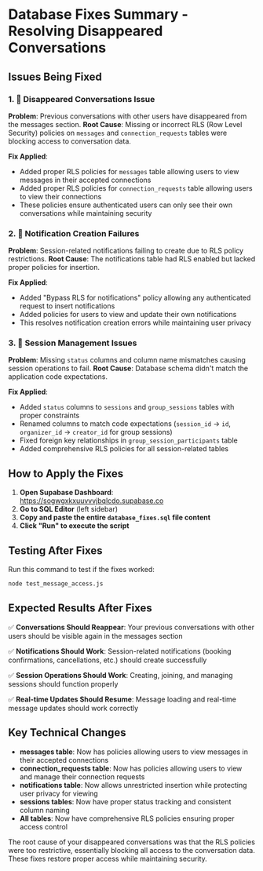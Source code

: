 # Database Fixes Summary - Resolving Disappeared Conversations

## Issues Being Fixed

### 1. 🚫 Disappeared Conversations Issue
**Problem**: Previous conversations with other users have disappeared from the messages section.
**Root Cause**: Missing or incorrect RLS (Row Level Security) policies on `messages` and `connection_requests` tables were blocking access to conversation data.

**Fix Applied**:
- Added proper RLS policies for `messages` table allowing users to view messages in their accepted connections
- Added proper RLS policies for `connection_requests` table allowing users to view their connections
- These policies ensure authenticated users can only see their own conversations while maintaining security

### 2. 🔔 Notification Creation Failures  
**Problem**: Session-related notifications failing to create due to RLS policy restrictions.
**Root Cause**: The notifications table had RLS enabled but lacked proper policies for insertion.

**Fix Applied**:
- Added "Bypass RLS for notifications" policy allowing any authenticated request to insert notifications
- Added policies for users to view and update their own notifications
- This resolves notification creation errors while maintaining user privacy

### 3. 📅 Session Management Issues
**Problem**: Missing `status` columns and column name mismatches causing session operations to fail.
**Root Cause**: Database schema didn't match the application code expectations.

**Fix Applied**:
- Added `status` columns to `sessions` and `group_sessions` tables with proper constraints
- Renamed columns to match code expectations (`session_id` → `id`, `organizer_id` → `creator_id` for group sessions)
- Fixed foreign key relationships in `group_session_participants` table
- Added comprehensive RLS policies for all session-related tables

## How to Apply the Fixes

1. **Open Supabase Dashboard**: https://sogwgxkxuuvvvjbqlcdo.supabase.co
2. **Go to SQL Editor** (left sidebar)
3. **Copy and paste the entire `database_fixes.sql` file content**
4. **Click "Run" to execute the script**

## Testing After Fixes

Run this command to test if the fixes worked:
```bash
node test_message_access.js
```

## Expected Results After Fixes

✅ **Conversations Should Reappear**: Your previous conversations with other users should be visible again in the messages section

✅ **Notifications Should Work**: Session-related notifications (booking confirmations, cancellations, etc.) should create successfully

✅ **Session Operations Should Work**: Creating, joining, and managing sessions should function properly

✅ **Real-time Updates Should Resume**: Message loading and real-time message updates should work correctly

## Key Technical Changes

- **messages table**: Now has policies allowing users to view messages in their accepted connections
- **connection_requests table**: Now has policies allowing users to view and manage their connection requests
- **notifications table**: Now allows unrestricted insertion while protecting user privacy for viewing
- **sessions tables**: Now have proper status tracking and consistent column naming
- **All tables**: Now have comprehensive RLS policies ensuring proper access control

The root cause of your disappeared conversations was that the RLS policies were too restrictive, essentially blocking all access to the conversation data. These fixes restore proper access while maintaining security.
